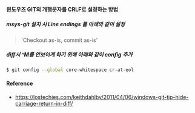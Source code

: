 #### 윈도우즈 GIT의 개행문자를 CRLF로 설정하는 방법

##### msys-git 설치 시 Line endings 를 아래와 같이 설정
> 'Checkout as-is, commit as-is' 

##### diff시 ^M를 안보이게 하기 위해 아래와 같이 config 추가

```bash
$ git config --global core-whitespace cr-at-eol
```

#### Reference
* https://lostechies.com/keithdahlby/2011/04/06/windows-git-tip-hide-carriage-return-in-diff/
